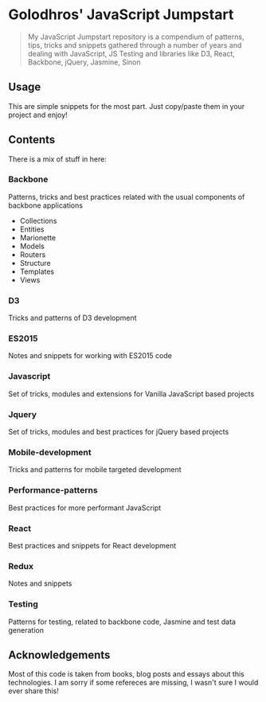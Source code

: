 # Golodhros' JavaScript Jumpstart

> My JavaScript Jumpstart repository is a compendium of patterns, tips, tricks and snippets gathered through a number of years and dealing with JavaScript, JS Testing and libraries like D3, React, Backbone, jQuery, Jasmine, Sinon

## Usage
This are simple snippets for the most part. Just copy/paste them in your project and enjoy!

## Contents
There is a mix of stuff in here:

### Backbone
Patterns, tricks and best practices related with the usual components of backbone applications
*  Collections
*  Entities
*  Marionette
*  Models
*  Routers
*  Structure
*  Templates
*  Views

### D3
Tricks and patterns of D3 development

### ES2015
Notes and snippets for working with ES2015 code

### Javascript
Set of tricks, modules and extensions for Vanilla JavaScript based projects

### Jquery
Set of tricks, modules and best practices for jQuery based projects

### Mobile-development
Tricks and patterns for mobile targeted development

### Performance-patterns
Best practices for more performant JavaScript

### React
Best practices and snippets for React development

### Redux
Notes and snippets

### Testing
Patterns for testing, related to backbone code, Jasmine and test data generation


## Acknowledgements
Most of this code is taken from books, blog posts and essays about this technologies.
I am sorry if some refereces are missing, I wasn't sure I would ever share this!